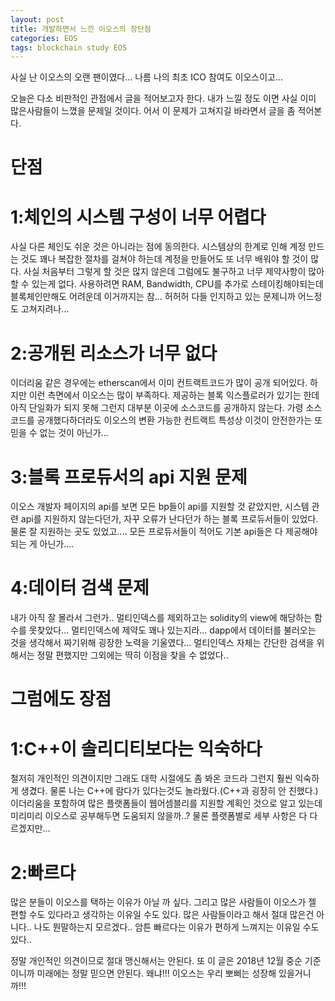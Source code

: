 ```yaml
---
layout: post
title: 개발하면서 느낀 이오스의 장단점
categories: EOS
tags: blockchain study EOS
---
```


사실 난 이오스의 오랜 팬이였다... 나름 나의 최초 ICO 참여도 이오스이고...

오늘은 다소 비판적인 관점에서 글을 적어보고자 한다. 내가 느낄 정도 이면 사실 이미 많은사람들이 느꼈을 문제일 것이다. 어서 이 문제가 고쳐지길 바라면서 글을 좀 적어본다.

단점
===

1:체인의 시스템 구성이 너무 어렵다
=====
사실 다른 체인도 쉬운 것은 아니라는 점에 동의한다. 시스템상의 한계로 인해 계정 만드는 것도 꽤나 복잡한 절차를 걸쳐야 하는데 계정을 만들어도 또 너무 배워야 할 것이 많다. 사실 처음부터 그렇게 할 것은 많지 않은데 그럼에도 불구하고 너무 제약사항이 많아 할 수 있는게 없다. 사용하려면 RAM, Bandwidth, CPU를 추가로 스테이킹해야되는데 블록체인만해도 어려운데 이거까지는 참... 허허허 다들 인지하고 있는 문제니까 어느정도 고쳐지려나...

2:공개된 리소스가 너무 없다
=====
이더리움 같은 경우에는 etherscan에서 이미 컨트랙트코드가 많이 공개 되어있다. 하지만 이런 측면에서 이오스는 많이 부족하다. 제공하는 블록 익스플로러가 있기는 한데 아직 단일화가 되지 못해 그런지 대부분 이곳에 소스코드를 공개하지 않는다. 가령 소스코드를 공개했다하더라도 이오스의 변환 가능한 컨트랙트 특성상 이것이 안전한가는 또 믿을 수 없는 것이 아닌가...

3:블록 프로듀서의 api 지원 문제
=====
이오스 개발자 페이지의 api를 보면 모든 bp들이 api를 지원할 것 같았지만, 시스템 관련 api를 지원하지 않는다던가, 자꾸 오류가 난다던가 하는 블록 프로듀서들이 있었다. 물론 잘 지원하는 곳도 있었고.... 모든 프로듀서들이 적어도 기본 api들은 다 제공해야되는 게 아닌가.... 

4:데이터 검색 문제
=====
내가 아직 잘 몰라서 그런가.. 멀티인덱스를 제외하고는 solidity의 view에 해당하는 함수를 못찾았다... 멀티인덱스에 제약도 꽤나 있는지라... dapp에서 데이터를 불러오는 것을 생각해서 짜기위해 굉장한 노력을 기울였다... 멀티인덱스 자체는 간단한 검색을 위해서는 정말 편했지만 그외에는 딱히 이점을 찾을 수 없었다..


그럼에도 장점
===

1:C++이 솔리디티보다는 익숙하다
=====
철저히 개인적인 의견이지만 그래도 대학 시절에도 좀 봐온 코드라 그런지 훨씬 익숙하게 생겼다. 물론 나는 C++에 람다가 있다는것도 놀라웠다.(C++과 굉장히 안 친했다.) 이더리움을 포함하여 많은 플랫폼들이 웹어셈블리를 지원할 계획인 것으로 알고 있는데 미리미리 이오스로 공부해두면 도움되지 않을까..? 물론 플랫폼별로 세부 사항은 다 다르겠지만...

2:빠르다
=====
많은 분들이 이오스를 택하는 이유가 아닐 까 싶다. 그리고 많은 사람들이 이오스가 젤 편할 수도 있다라고 생각하는 이유일 수도 있다. 많은 사람들이라고 해서 절대 많은건 아니다.. 나도 뭔말하는지 모르겠다.. 암튼 빠르다는 이유가 편하게 느껴지는 이유일 수도 있다..

정말 개인적인 의견이므로 절대 맹신해서는 안된다. 또 이 글은 2018년 12월 중순 기준이니까 미래에는 정말 믿으면 안된다. 왜냐!!! 이오스는 우리 뽀삐는 성장해 있을거니까!!!